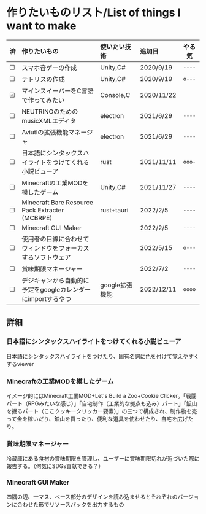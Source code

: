 # 作りたいものリスト/List of things I want to make

| 済       | 作りたいもの                                                 | 使いたい技術   | 追加日     | やる気 |
| :------- | :----------------------------------------------------------- | :------------- | :--------- | :----: |
| &#9744;  | スマホ音ゲーの作成                                           | Unity,C#       | 2020/9/19  | `----` |
| &#9744;  | テトリスの作成                                               | Unity,C#       | 2020/9/19  | `o---` |
| &#x2611; | マインスイーパーをC言語で作ってみたい                        | Console,C      | 2020/11/22 | `    ` |
| &#9744;  | NEUTRINOのためのmusicXMLエディタ                             | electron       | 2021/6/29  | `----` |
| &#9744;  | Aviutlの拡張機能マネージャ                                   | electron       | 2021/6/29  | `----` |
| &#9744;  | 日本語にシンタックスハイライトをつけてくれる小説ビューア     | rust           | 2021/11/11 | `ooo-` |
| &#9744;  | Minecraftの工業MODを模したゲーム                             | Unity,C#       | 2021/11/27 | `----` |
| &#9744;  | Minecraft Bare Resource Pack Extracter (MCBRPE)              | rust+tauri     | 2022/2/5   | `----` |
| &#9744;  | Minecraft GUI Maker                                          |                | 2022/2/5   | `----` |
| &#9744;  | 使用者の目線に合わせてウィンドウをフォーカスするソフトウェア |                | 2022/5/15  | `o---` |
| &#9744;  | 賞味期限マネージャー                                         |                | 2022/7/2   | `----` |
| &#9744;  | デジキャンから自動的に予定をgoogleカレンダーにimportするやつ | google拡張機能 | 2022/12/11 | `oooo` |

## 詳細
### 日本語にシンタックスハイライトをつけてくれる小説ビューア
日本語にシンタックスハイライトをつけたり、固有名詞に色を付けて覚えやすくするviewer
### Minecraftの工業MODを模したゲーム
イメージ的にはMinecraft工業MOD+Let's Build a Zoo+Cookie Clicker。「戦闘パート（RPGみたいな感じ）」「自宅制作（工業的な拠点も込み）パート」「鉱山を掘るパート（ここクッキークリッカー要素）」の三つで構成され、制作物を売って金を稼いだり、鉱山を買ったり、便利な道具を使わせたり、自宅を広げたり。

### 賞味期限マネージャー
冷蔵庫にある食材の賞味期限を管理し、ユーザーに賞味期限切れが近づいた際に報告する。（何気にSDGs貢献できる？）

### Minecraft GUI Maker
四隅の辺、一マス、ベース部分のデザインを読み込ませるとそれぞれのバージョンに合わせた形でリソースパックを出力するもの

